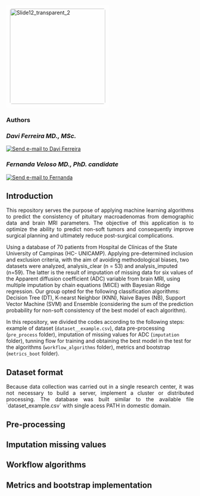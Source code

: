 <div align="left" style="background: rgba(255, 255, 255, 0.7); display: inline-block; padding: 10px; border-radius: 5px;">
  <img src="https://github.com/davifmdhack/adeno_predict/assets/109975635/41de7328-c40a-41c2-9d8c-95b11d6812a6" width="256" alt="Slide12_transparent_2" style="border-radius: 5px;"/>
</div>

###  **Authors** 
### *Davi Ferreira MD., MSc.* 
[![Send e-mail to Davi Ferreira](https://img.shields.io/badge/Gmail-D14836?style=for-the-badge&logo=gmail&logoColor=white)](mailto:davi.ferreira.soares@gmail.com)
### *Fernanda Veloso MD., PhD. candidate* 
[![Send e-mail to Fernanda](https://img.shields.io/badge/Gmail-D14836?style=for-the-badge&logo=gmail&logoColor=white)](mailto:fernandavelosop@gmail.com)

## **Introduction**
<p style="text-align: justify;">
This repository serves the purpose of applying machine learning algorithms to predict the consistency of pituitary macroadenomas from demographic data and brain MRI parameters. 
  The objective of this application is to optimize the ability to predict non-soft tumors and consequently improve surgical planning and ultimately reduce post-surgical complications.    
  
Using a database of 70 patients from Hospital de Clínicas of the State University of Campinas (HC- UNICAMP). Applying pre-determined inclusion and exclusion criteria, with the aim 
of avoiding methodological biases, two datasets were analyzed, analysis_clear (n = 53) and analysis_imputed (n=59). The latter is the result of imputation of missing data for six values 
of the Apparent diffusion coefficient (ADC) variable from brain MRI, using multiple imputation by chain  equations (MICE) with Bayesian Ridge regression. Our group opted for the following 
classification algorithms: Decision Tree (DT), K-nearst Neighbor (KNN), Naive Bayes (NB), Support Vector Machine (SVM) and Ensemble (considering the sum of the prediction probability for 
non-soft consistency of the best model of each algorithm).

In this repository, we divided the codes according to the following steps: example of dataset (`dataset__example.csv`), data pre-processing (`pre_process` folder), imputation of missing values 
for ADC (`imputation` folder), tunning flow for training and obtaining the best model in the test for the algorithms (`workflow_algorithms` folder), metrics and bootstrap (`metrics_boot` folder).
</p>

## **Dataset format**
<p style="text-align: justify;">
Because data collection was carried out in a single research center, it was not necessary to build a server, implement a cluster or distributed processing. The database was built similar to 
  the available file `dataset_example.csv` with single acess PATH in domestic domain.
</p>

## **Pre-processing**


## **Imputation missing values**

## **Workflow algorithms**

## **Metrics and bootstrap implementation**

